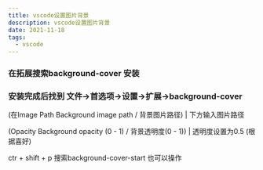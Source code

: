 ```yaml
---
title: vscode设置图片背景
description: vscode设置图片背景
date: 2021-11-18
tags:
  - vscode
---
```


### 在拓展搜索background-cover 安装

### 安装完成后找到 文件->首选项->设置->扩展->background-cover

(在Image Path Background image path / 背景图片路径) | 下方输入图片路径

(Opacity Background opacity (0 - 1) / 背景透明度(0 - 1)) | 透明度设置为0.5 (根据喜好)

ctr + shift + p 搜索background-cover-start 也可以操作